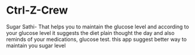 # Ctrl-Z-Crew
Sugar Sathi- That helps you to maintain the glucose level and according to your glucose level it suggests the diet plain thought the day and also reminds of your medications, glucose test. this app suggest better way to maintain you sugar level
